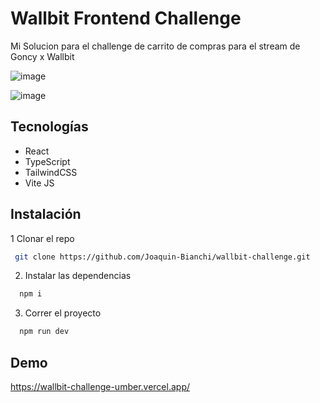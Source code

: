 # Wallbit Frontend Challenge

Mi Solucion para el challenge de carrito de compras para el stream de Goncy x Wallbit

![image](https://github.com/user-attachments/assets/0e4d1a91-74a6-4f21-b745-7165960100bd)

![image](https://github.com/user-attachments/assets/519bc431-340e-4cde-88c3-deef31243344)



## Tecnologías

- React
- TypeScript
- TailwindCSS
- Vite JS

## Instalación

1 Clonar el repo

```bash
 git clone https://github.com/Joaquin-Bianchi/wallbit-challenge.git
```

2. Instalar las dependencias

```bash
  npm i
```

3. Correr el proyecto

```bash
  npm run dev
```

## Demo

https://wallbit-challenge-umber.vercel.app/
